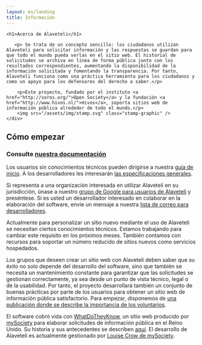 ```yaml
---
layout: es/landing
title: Información
---
```

<meta charset="utf-8">

<div class="about__intro">
    <div class="container">

    <h1>Acerca de Alaveteli</h1>

       <p> Se trata de un concepto sencillo: los ciudadanos utilizan Alaveteli para solicitar información y las respuestas se guardan para que todo el mundo pueda verlas en el sitio web. El historial de solicitudes se archiva en línea de forma pública junto con los resultados correspondientes, aumentando la disponibilidad de la información solicitada y fomentando la transparencia. Por tanto, Alaveteli funciona como una práctica herramienta para los ciudadanos y como un apoyo para los defensores del derecho a saber.</p>

        <p>Este proyecto, fundado por el instituto <a href="http://soros.org/">Open Society</a> y la fundación <a href="http://www.hivos.nl/">Hivos</a>, soporta sitios web de información pública alrededor de todo el mundo.</p>
        <img src="/assets/img/stamp.svg" class="stamp-graphic" />
    </div>
</div>
<div class="container clearfix">
    <h2>Cómo empezar</h2>
    <h3>Consulte <a href="{{ page.baseurl }}/docs/">nuestra documentación</a></h3>
    <div class="grid-row content-in-columns">
        <div class="about__column">
            <p>Los usuarios sin conocimientos técnicos pueden dirigirse a nuestra <a href="{{ page.baseurl }}/docs/getting_started/">guía de inicio</a>. A los desarrolladores les interesarán <a href="{{ page.baseurl }}/docs/developers/">las especificaciones generales</a>.</p>
            <p>Si representa a una organización interesada en utilizar Alaveteli en su jurisdicción, únase a nuestro <a href="http://groups.google.com/group/alaveteli-users">grupo de Google para usuarios de Alaveteli</a> y preséntese. Si es usted un desarrollador interesado en colaborar en la elaboración del software, envíe un mensaje a nuestra <a href="https://groups.google.com/group/alaveteli-dev">lista de correo para desarrolladores</a>.</p>
            <p>Actualmente para personalizar un sitio nuevo mediante el uso de Alaveteli se necesitan ciertos conocimientos técnicos. Estamos trabajando para cambiar este requisito en los próximos meses. También contamos con recursos para soportar un número reducido de sitios nuevos como servicios hospedados.</p>
        </div>
        <div class="about__column">
            <p>Los grupos que deseen crear un sitio web con Alaveteli deben saber que su éxito no solo depende del desarrollo del software, sino que también se necesita un mantenimiento constante para garantizar que las solicitudes se gestionan correctamente, ya sea desde un punto de vista técnico, legal o de la usabilidad. Por tanto, el proyecto desarrollará también un conjunto de buenas prácticas por parte de los usuarios para obtener un sitio web de información pública satisfactorio. Para empezar, disponemos de <a href="https://www.mysociety.org/2011/07/29/you-need-volunteers-to-make-your-website-work/">una publicación donde se describe la importancia de los voluntarios</a>.
            </p>
            <p>El software cobró vida con <a href="https://www.whatdotheyknow.com">WhatDoTheyKnow</a>, un sitio web producido por <a href="https://mysociety.org/">mySociety</a> para elaborar solicitudes de información pública en el Reino Unido. Su historia y sus antecedentes se describen <a href="https://www.whatdotheyknow.com/help/credits">aquí</a>. El desarrollo de Alaveteli es actualmente gestionado por <a href="https://www.mysociety.org/about/team/louise-crow/">Louise Crow de mySociety</a>.</p>
        </div>
    </div>
</div>
